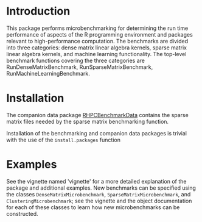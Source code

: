 # Introduction
This package performs microbenchmarking for determining the run time
performance of aspects of the R programming environment and packages relevant
to high-performance computation.  The benchmarks are divided into three
categories: dense matrix linear algebra kernels, sparse matrix linear algebra
kernels, and machine learning functionality.  The top-level benchmark functions
covering the three categories are RunDenseMatrixBenchmark,
RunSparseMatrixBenchmark, RunMachineLearningBenchmark.

# Installation
The companion data package [RHPCBenchmarkData](https://github.com/IUResearchAnalytics/RBenchmarking/blob/master/RHPCBenchmarkData_0.1.0.0.tar.gz)
contains the sparse matrix files needed by the sparse matrix benchmarking
function.

Installation of the benchmarking and companion data packages is trivial with
the use of the `install.packages` function

# Examples
See the vignette named 'vignette' for a more detailed explanation of the package
and additional examples.  New benchmarks can be specified using the classes
`DenseMatrixMicrobenchmark`, `SparseMatrixMicrobenchmark`, and
`ClusteringMicrobenchmark`; see the vignette and the object documentation for
each of these classes to learn how new microbenchmarks can be constructed. 

